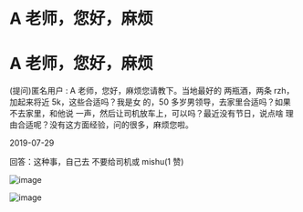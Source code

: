# A 老师，您好，麻烦

# A 老师，您好，麻烦

(提问)匿名用户 : A 老师，您好，麻烦您请教下。当地最好的 两瓶酒，两条 rzh，加起来将近 5k，这些合适吗？我是女 的，50 多岁男领导，去家里合适吗？如果不去家里，和他说 一声，然后让司机放车上，可以吗？最近没有节日，说点啥 理由合适呢？没有这方面经验，问的很多，麻烦您啦。

2019-07-29

回答：这种事，自己去 不要给司机或 mishu(1 赞)

![image](img/Image_143.png)

![image](img/Image_144.png)
